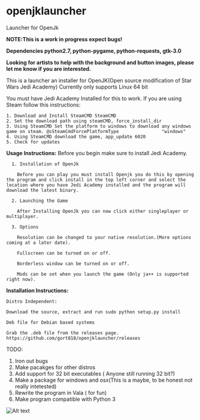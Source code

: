 # openjklauncher
Launcher for OpenJk

<b>NOTE:This is a work in progress expect bugs!</b>

<b>Dependencies python2.7, python-pygame, python-requests, gtk-3.0</b>


<b> Looking for artists to help with the background and button images, please let me know if you are interested.</b>




This is a launcher an installer for OpenJK(Open source modification of Star Wars Jedi Academy)
Currently only supports Linux 64 bit

You must have Jedi Academy Installed for this to work. 
If you are using Steam follow this instructions:


    1. Download and Install SteamCMD SteamCMD
    2. Set the download path using steamCMD, force_install_dir
    3. Using SteamCMD Set the platform to windows to download any windows game on steam. @sSteamCmdForcePlatformType                "windows"
    4. Using SteamCMD download the game, app_update 6020
    5. Check for updates
  
<b>Usage Instructions:</b>
  Before you begin make sure to install Jedi Academy.
  
      1. Installation of OpenJk
  
        Before you can play you must install Openjk you do this by opening the program and click install in the top left corner and select the location where you have Jedi Academy installed and the program will download the latest binary.
      
      2. Launching the Game
  
        After Installing OpenJk you can now click either singleplayer or multiplayer.
      
      3. Options
      
        Resolution can be changed to your native resolution.(More options coming at a later date).
      
        Fullscreen can be turned on or off.
      
        Borderless window can be turned on or off.
      
        Mods can be set when you launch the game (Only ja++ is supported right now).
      
  
  
  
  
  
  
<b>Installation Instructions:</b>

    Distro Independent:

    Download the source, extract and run sudo python setup.py install

    Deb file for Debian based systems

    Grab the .deb file from the releases page.
    https://github.com/gort818/openjklauncher/releases







TODO:
  1. Iron out bugs
  2. Make pacakges for other distros
  3. Add support for 32 bit executables ( Anyone still running 32 bit?)
  4. Make a package for windows and osx(This is a maybe, to be honest not really intetested)
  5. Rewrite the program in Vala ( for fun)
  6. Make program compatible with Python 3

![Alt text](http://i.imgur.com/N1Zgzx1.png)

